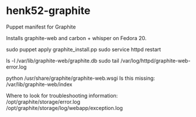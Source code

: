 henk52-graphite
===============

Puppet manifest for Graphite


Installs graphite-web and carbon + whisper on Fedora 20.

sudo puppet apply graphite_install.pp
sudo service httpd restart



ls -l /var/lib/graphite-web/graphite.db
sudo tail /var/log/httpd/graphite-web-error.log

python /usr/share/graphite/graphite-web.wsgi
Is this missing: /var/lib/graphite-web/index


Where to look for troubleshooting information:
/opt/graphite/storage/error.log
/opt/graphite/storage/log/webapp/exception.log
